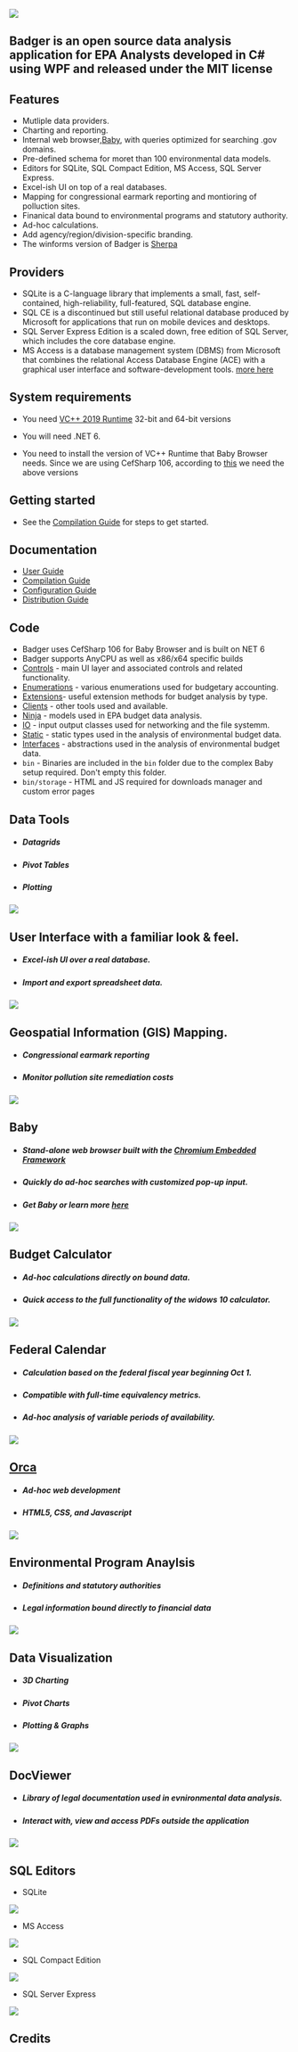 ﻿![](https://github.com/KarmaScripter/Badger/blob/main/Resources/Images/GitHubImages/Badger.png)

## Badger is an open source data analysis application for EPA Analysts developed in C# using WPF and released under the MIT license
####

## Features

- Mutliple data providers.
- Charting and reporting.
- Internal web browser,[Baby](https://github.com/KarmaScripter/Baby/blob/main/README.md),  with queries optimized for searching .gov domains.
- Pre-defined schema for moret than 100 environmental data models.
- Editors for SQLite, SQL Compact Edition, MS Access, SQL Server Express.
- Excel-ish UI on top of a real databases.
- Mapping for congressional earmark reporting and montioring of polluction sites.
- Finanical data bound to environmental programs and statutory authority.
- Ad-hoc calculations.
- Add agency/region/division-specific branding.
- The winforms version of Badger is [Sherpa](https://github.com/KarmaScripter/Sherpa?tab=readme-ov-file) 

## Providers

- SQLite is a C-language library that implements a small, fast, self-contained, high-reliability, full-featured, SQL database engine. 
- SQL CE is a discontinued but still useful relational database produced by Microsoft for applications that run on mobile devices and desktops. 
- SQL Server Express Edition is a scaled down, free edition of SQL Server, which includes the core database engine.
- MS Access is a database management system (DBMS) from Microsoft that combines the relational Access Database Engine (ACE) with a graphical user interface and software-development tools. [more here](https://www.microsoft.com/en-us/microsoft-365/access)


## System requirements

- You need [VC++ 2019 Runtime](https://aka.ms/vs/17/release/vc_redist.x64.exe) 32-bit and 64-bit versions

- You will need .NET 6.

- You need to install the version of VC++ Runtime that Baby Browser needs. Since we are using CefSharp 106, according to [this](https://github.com/cefsharp/CefSharp/#release-branches) we need the above versions


## Getting started

- See the [Compilation Guide](Resources/Github/Compilation.md) for steps to get started.


## Documentation

- [User Guide](Resources/Github/Users.md)
- [Compilation Guide](Resources/Github/Compilation.md)
- [Configuration Guide](Resources/Github/Configuration.md)
- [Distribution Guide](Resources/Github/Distribution.md)


## Code

- Badger uses CefSharp 106 for Baby Browser and is built on NET 6
- Badger supports AnyCPU as well as x86/x64 specific builds
- [Controls](https://github.com/KarmaScripter/Badger/tree/main/Controls) - main UI layer and associated controls and related functionality.
- [Enumerations](https://github.com/KarmaScripter/Badger/tree/main/Enumerations) - various enumerations used for budgetary accounting.
- [Extensions](https://github.com/KarmaScripter/Badger/tree/main/Extensions)- useful extension methods for budget analysis by type.
- [Clients](https://github.com/KarmaScripter/Badger/tree/main/Clients) - other tools used and available.
- [Ninja](https://github.com/KarmaScripter/Badger/tree/main/Ninja) - models used in EPA budget data analysis.
- [IO](https://github.com/KarmaScripter/Badger/tree/main/IO) - input output classes used for networking and the file systemm.
- [Static](https://github.com/KarmaScripter/Badger/tree/main/Static) - static types used in the analysis of environmental budget data.
- [Interfaces](https://github.com/KarmaScripter/Badger/tree/Interfaces) - abstractions used in the analysis of environmental budget data.
- `bin` - Binaries are included in the `bin` folder due to the complex Baby setup required. Don't empty this folder.
- `bin/storage` - HTML and JS required for downloads manager and custom error pages

## Data Tools
- ##### Datagrids
- ##### Pivot Tables
- ##### Plotting
![](https://github.com/KarmaScripter/BudgetExecution/blob/main/Resources/Assets/GitHubImages/Datagrid.gif)

## User Interface with a familiar look & feel.
- ##### Excel-ish UI over a real database.
- ##### Import and export spreadsheet data.
![](https://github.com/KarmaScripter/BudgetExecution/blob/main/Resources/Assets/GitHubImages/ExcelUserInterface.gif)

## Geospatial Information (GIS) Mapping.
- ##### Congressional earmark reporting
- ##### Monitor pollution site remediation costs
![](https://github.com/KarmaScripter/BudgetExecution/blob/main/Resources/Assets/GitHubImages/Map.gif)

## Baby
- ##### Stand-alone web browser built with the [Chromium Embedded Framework](https://en.wikipedia.org/wiki/Chromium_Embedded_Framework)
- ##### Quickly do ad-hoc searches with customized pop-up input.
- ##### Get Baby or learn more [here](https://github.com/KarmaScripter/Baby?tab=readme-ov-file)
![](https://github.com/KarmaScripter/Baby/blob/main/Properties/Images/Overview.gif)

## Budget Calculator 
- ##### Ad-hoc calculations directly on bound data.
- ##### Quick access to the full functionality of the widows 10 calculator.

![](https://github.com/KarmaScripter/BudgetExecution/blob/main/Resources/Assets/GitHubImages/Calculator.gif)

## Federal Calendar
- ##### Calculation based on the federal fiscal year beginning Oct 1.
- ##### Compatible with full-time equivalency metrics.
- ##### Ad-hoc analysis of variable periods of availability.
![](https://github.com/KarmaScripter/BudgetExecution/blob/main/Resources/Assets/GitHubImages/FiscalYear.gif)

## [Orca](https://github.com/KarmaScripter/Orca)
- ##### Ad-hoc web development
- ##### HTML5, CSS, and Javascript
  
![](https://github.com/KarmaScripter/Orca/blob/main/etc/github/Overview.gif)
   
## Environmental Program Anaylsis
- ##### Definitions and statutory authorities
- ##### Legal information bound directly to financial data

![](https://github.com/KarmaScripter/BudgetExecution/blob/main/Resources/Assets/GitHubImages/EnvironmentalPrograms.gif)

## Data Visualization
- ##### 3D Charting
- ##### Pivot Charts
- ##### Plotting & Graphs
  
![](https://github.com/KarmaScripter/BudgetExecution/blob/main/Resources/Assets/GitHubImages/Charts.gif)


## DocViewer
- ##### Library of legal documentation used in evnironmental data analysis.
- ##### Interact with, view and access PDFs outside the application
![](https://github.com/KarmaScripter/BudgetExecution/blob/main/Resources/Assets/GitHubImages/Guidance.gif)



## SQL Editors

- SQLite

![](https://github.com/KarmaScripter/BudgetExecution/blob/main/Resources/Assets/GitHubImages/SQLite.gif)

- MS Access

![](https://github.com/KarmaScripter/BudgetExecution/blob/main/Resources/Assets/GitHubImages/Access.gif)

- SQL Compact Edition

![](https://github.com/KarmaScripter/BudgetExecution/blob/main/Resources/Assets/GitHubImages/SqlCe.gif)

- SQL Server Express

![](https://github.com/KarmaScripter/BudgetExecution/blob/main/Resources/Assets/GitHubImages/SqlServer.gif)



## Credits

